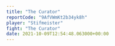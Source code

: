 ```yaml
---
title: "The Curator"
reportCode: "9AfVWmKt2b34yk8h"
player: "Stifmeister"
fight: "The Curator"
date: 2021-10-09T12:54:48.063000+00:00
---
```

